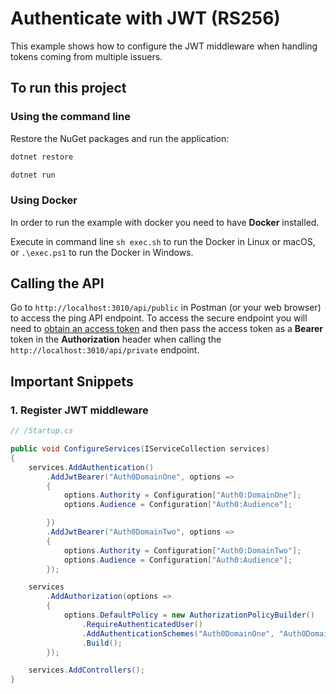# Authenticate with JWT (RS256)

This example shows how to configure the JWT middleware when handling tokens coming from multiple issuers. 

## To run this project

### Using the command line

Restore the NuGet packages and run the application:

```bash
dotnet restore

dotnet run
```

### Using Docker

In order to run the example with docker you need to have **Docker** installed.

Execute in command line `sh exec.sh` to run the Docker in Linux or macOS, or `.\exec.ps1` to run the Docker in Windows.

## Calling the API

Go to `http://localhost:3010/api/public` in Postman (or your web browser) to access the ping API endpoint. To access the secure endpoint you will need to [obtain an access token](https://auth0.com/docs/tokens/access-token#how-to-get-an-access-token) and then pass the access token as a **Bearer** token in the **Authorization** header when calling the `http://localhost:3010/api/private` endpoint.

## Important Snippets

### 1. Register JWT middleware

```csharp
// /Startup.cs

public void ConfigureServices(IServiceCollection services)
{
	services.AddAuthentication()
		.AddJwtBearer("Auth0DomainOne", options =>
		{
			options.Authority = Configuration["Auth0:DomainOne"];
			options.Audience = Configuration["Auth0:Audience"];

		})
		.AddJwtBearer("Auth0DomainTwo", options =>
		{
			options.Authority = Configuration["Auth0:DomainTwo"];
			options.Audience = Configuration["Auth0:Audience"];
		});

	services
		.AddAuthorization(options =>
		{
			options.DefaultPolicy = new AuthorizationPolicyBuilder()
				.RequireAuthenticatedUser()
				.AddAuthenticationSchemes("Auth0DomainOne", "Auth0DomainTwo")
				.Build();
		});

	services.AddControllers();
}
```
